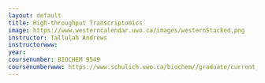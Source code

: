 ```yaml
---
layout: default
title: High-throughput Transcriptomics
image: https://www.westerncalendar.uwo.ca/images/westernStacked.png
instructor: Tallulah Andrews
instructorwww: 
year: 
coursenumber: BIOCHEM 9549
coursenumberwww: https://www.schulich.uwo.ca/biochem//graduate/current_students.html
---
```




